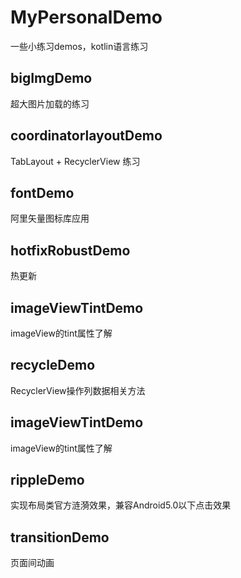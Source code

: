 # MyPersonalDemo
一些小练习demos，kotlin语言练习

## bigImgDemo
超大图片加载的练习

## coordinatorlayoutDemo
TabLayout + RecyclerView 练习

## fontDemo
阿里矢量图标库应用

## hotfixRobustDemo
热更新

## imageViewTintDemo
imageView的tint属性了解

## recycleDemo
RecyclerView操作列数据相关方法

## imageViewTintDemo
imageView的tint属性了解

## rippleDemo
实现布局类官方涟漪效果，兼容Android5.0以下点击效果

## transitionDemo
页面间动画
